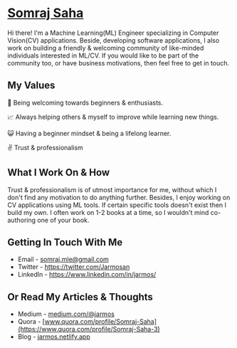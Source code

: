<!-- ### Hi there 👋
[<img src="https://img.shields.io/badge/twitter-%231DA1F2.svg?&style=for-the-badge&logo=twitter&logoColor=white" />](https://twitter.com/Jarmosan)   [<img src="https://img.shields.io/badge/medium-%2312100E.svg?&style=for-the-badge&logo=medium&logoColor=white" />](https://medium.com/@jarmos)   [<img src="https://img.shields.io/badge/linkedin-%230077B5.svg?&style=for-the-badge&logo=linkedin&logoColor=white" />](https://www.linkedin.com/in/jarmos/)

**Jarmos-san/Jarmos-san** is a ✨ _special_ ✨ repository because its `README.md` (this file) appears on your GitHub profile.

Here are some ideas to get you started:

🔭 I’m currently working on ...
🌱 I’m currently learning ...
👯 I’m looking to collaborate on ...
🤔 I’m looking for help with ...
💬 Ask me about ...
📫 How to reach me: ...
😄 Pronouns: ...
⚡ Fun fact: ...

![Somraj's github stats](https://github-readme-stats.vercel.app/api?username=Jarmos-san&show_icons=true)

** **This is work-in-progress**
-->

# [Somraj Saha](https://jarmos.netlify.app)

Hi there! I'm a Machine Learning(ML) Engineer specializing in Computer Vision(CV) applications. Beside, developing software applications, I also work on building a friendly & welcoming community of like-minded individuals interested in ML/CV. If you would like to be part of the community too, or have business motivations, then feel free to get in touch.

## My Values

:open_hands:                Being welcoming towards beginners & enthusiasts.

:chart_with_upwards_trend:  Always helping others & myself to improve while learning new things.

:smiley_cat:                Having a beginner mindset & being a lifelong learner.

:v:                          Trust & professionalism

## What I Work On & How

Trust & professionalism is of utmost importance for me, without which I don't find any motivation to do anything further. Besides, I enjoy working on CV applications using ML tools. If certain specific tools doesn't exist then I build my own. I often work on 1-2 books at a time, so I wouldn't mind co-authoring one of your book.

## Getting In Touch With Me

+ Email    - [somraj.mle@gmail.com](mailto:somraj.mle@gmail.com)
+ Twitter  - https://twitter.com/Jarmosan
+ LinkedIn - https://www.linkedin.com/in/jarmos/

## Or Read My Articles & Thoughts

+ Medium - [medium.com/@jarmos](https://medium.com/@jarmos)
+ Quora - [www.quora.com/profile/Somraj-Saha](https://www.quora.com/profile/Somraj-Saha-3)
+ Blog   - [jarmos.netlify.app](https://jarmos.netlify.app)

